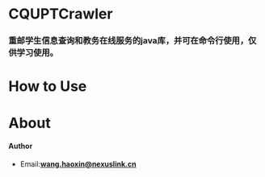 # CQUPTCrawler

### 重邮学生信息查询和教务在线服务的java库，并可在命令行使用，仅供学习使用。

# How to Use

### 




# About
####  **Author** 
+ Email:**[wang.haoxin@nexuslink.cn](wang.haoxin@nexuslink.cn)**
